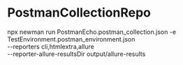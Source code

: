 # PostmanCollectionRepo


npx newman run PostmanEcho.postman_collection.json -e TestEnvironment.postman_environment.json \
  --reporters cli,htmlextra,allure \
  --reporter-allure-resultsDir output/allure-results
